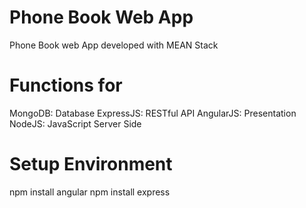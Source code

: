 # Phone Book Web App
Phone Book web App developed with MEAN Stack


# Functions for

MongoDB: Database
ExpressJS: RESTful API
AngularJS: Presentation
NodeJS: JavaScript Server Side

# Setup Environment

npm install angular
npm install express